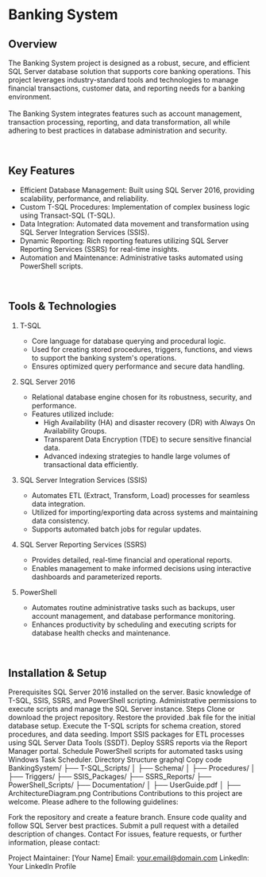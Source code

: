# Banking System

## Overview
The Banking System project is designed as a robust, secure, and efficient SQL Server database solution that supports core banking operations. This project leverages industry-standard tools and technologies to manage financial transactions, customer data, and reporting needs for a banking environment.
<br><br>
The Banking System integrates features such as account management, transaction processing, reporting, and data transformation, all while adhering to best practices in database administration and security.

<br>

## Key Features
- Efficient Database Management: Built using SQL Server 2016, providing scalability, performance, and reliability.
- Custom T-SQL Procedures: Implementation of complex business logic using Transact-SQL (T-SQL).
- Data Integration: Automated data movement and transformation using SQL Server Integration Services (SSIS).
- Dynamic Reporting: Rich reporting features utilizing SQL Server Reporting Services (SSRS) for real-time insights.
- Automation and Maintenance: Administrative tasks automated using PowerShell scripts.

<br>

## Tools & Technologies
1. T-SQL
    - Core language for database querying and procedural logic.
    - Used for creating stored procedures, triggers, functions, and views to support the banking system's operations.
    - Ensures optimized query performance and secure data handling.

2. SQL Server 2016
    - Relational database engine chosen for its robustness, security, and performance.
    - Features utilized include:
        - High Availability (HA) and disaster recovery (DR) with Always On Availability Groups.
        - Transparent Data Encryption (TDE) to secure sensitive financial data.
        - Advanced indexing strategies to handle large volumes of transactional data efficiently.

3. SQL Server Integration Services (SSIS)
   - Automates ETL (Extract, Transform, Load) processes for seamless data integration.
   - Utilized for importing/exporting data across systems and maintaining data consistency.
   - Supports automated batch jobs for regular updates.
  
4. SQL Server Reporting Services (SSRS)
    - Provides detailed, real-time financial and operational reports.
    - Enables management to make informed decisions using interactive dashboards and parameterized reports.

5. PowerShell
    - Automates routine administrative tasks such as backups, user account management, and database performance monitoring.
    - Enhances productivity by scheduling and executing scripts for database health checks and maintenance.

<br>

## Installation & Setup
Prerequisites
SQL Server 2016 installed on the server.
Basic knowledge of T-SQL, SSIS, SSRS, and PowerShell scripting.
Administrative permissions to execute scripts and manage the SQL Server instance.
Steps
Clone or download the project repository.
Restore the provided .bak file for the initial database setup.
Execute the T-SQL scripts for schema creation, stored procedures, and data seeding.
Import SSIS packages for ETL processes using SQL Server Data Tools (SSDT).
Deploy SSRS reports via the Report Manager portal.
Schedule PowerShell scripts for automated tasks using Windows Task Scheduler.
Directory Structure
graphql
Copy code
BankingSystem/
├── T-SQL_Scripts/
│   ├── Schema/
│   ├── Procedures/
│   ├── Triggers/
├── SSIS_Packages/
├── SSRS_Reports/
├── PowerShell_Scripts/
├── Documentation/
│   ├── UserGuide.pdf
│   ├── ArchitectureDiagram.png
Contributions
Contributions to this project are welcome. Please adhere to the following guidelines:

Fork the repository and create a feature branch.
Ensure code quality and follow SQL Server best practices.
Submit a pull request with a detailed description of changes.
Contact
For issues, feature requests, or further information, please contact:

Project Maintainer: [Your Name]
Email: your.email@domain.com
LinkedIn: Your LinkedIn Profile
